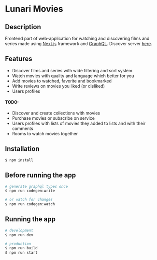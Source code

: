 # Lunari Movies

## Description

Frontend part of web-application for watching and discovering films and series made using [Next.js](https://nextjs.org/)
framework and [GraphQL](https://graphql.org/).
Discover server [here](https://github.com/AshedFox/lunari-movie-server).

## Features

- Discover films and series with wide filtering and sort system
- Watch movies with quality and language which better for you
- Add movies to watched, favorite and bookmarked
- Write reviews on movies you liked (or disliked)
- Users profiles
#### TODO:
- Discover and create collections with movies
- Purchase movies or subscribe on service
- Users profiles with lists of movies they added to lists and with their comments
- Rooms to watch movies together

## Installation

```bash
$ npm install
```

## Before running the app

```bash
# generate graphql types once
$ npm run codegen:write

# or watch for changes
$ npm run codegen:watch
```

## Running the app

```bash
# development
$ npm run dev

# production
$ npm run build
$ npm run start
```
